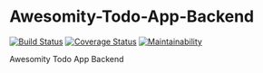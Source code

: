# Awesomity-Todo-App-Backend

[![Build Status](https://travis-ci.org/gitego-brian/Awesomity-Todo-App-Backend.svg?branch=develop)](https://travis-ci.org/gitego-brian/Awesomity-Todo-App-Backend) [![Coverage Status](https://coveralls.io/repos/github/gitego-brian/Awesomity-Todo-App-Backend/badge.svg?branch=develop)](https://coveralls.io/github/gitego-brian/Awesomity-Todo-App-Backend?branch=develop) [![Maintainability](https://api.codeclimate.com/v1/badges/72325ad3c4bfaceb1b1f/maintainability)](https://codeclimate.com/github/gitego-brian/Awesomity-Todo-App-Backend/maintainability)

Awesomity Todo App Backend
